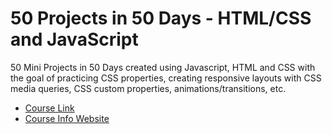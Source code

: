 # 50 Projects in 50 Days - HTML/CSS and JavaScript

50 Mini Projects in 50 Days created using Javascript, HTML and CSS with the goal of practicing CSS properties, creating responsive layouts with CSS media queries, CSS custom properties, animations/transitions, etc.

- [Course Link](https://www.udemy.com/course/50-projects-50-days)
- [Course Info Website](https://50projects50days.com)
